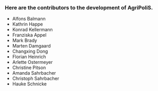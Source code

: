 ### Here are the contributors to the development of AgriPoliS.

- Alfons Balmann
- Kathrin Happe
- Konrad Kellermann
- Franziska Appel
- Mark Brady
- Marten Damgaard
- Changxing Dong
- Florian Heinrich
- Arlette Ostermeyer
- Christine Pitson
- Amanda Sahrbacher
- Christoph Sahrbacher
- Hauke Schnicke
